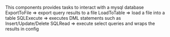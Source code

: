 
This components provides tasks to interact with a mysql database
  ExportToFile => export query results to a file
  LoadToTable => load a file into a table
  SQLExecute => executes DML statements such as Insert/Update/Delete
  SQLRead => execute select queries and wraps the results in config
     